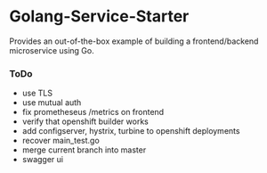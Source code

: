 # Golang-Service-Starter

Provides an out-of-the-box example of building a frontend/backend microservice using Go.

### ToDo
* use TLS
* use mutual auth
* fix prometheseus /metrics on frontend
* verify that openshift builder works
* add configserver, hystrix, turbine to openshift deployments
* recover main_test.go
* merge current branch into master
* swagger ui
